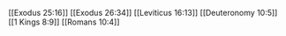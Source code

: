 [[Exodus 25:16]]
[[Exodus 26:34]]
[[Leviticus 16:13]]
[[Deuteronomy 10:5]]
[[1 Kings 8:9]]
[[Romans 10:4]]
